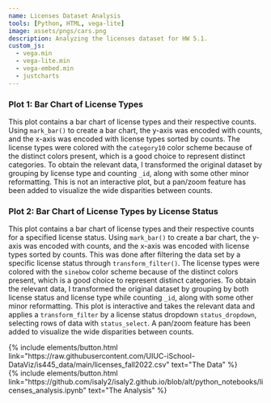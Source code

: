 ```yaml
---
name: Licenses Dataset Analysis
tools: [Python, HTML, vega-lite]
image: assets/pngs/cars.png
description: Analyzing the licenses dataset for HW 5.1.
custom_js:
  - vega.min
  - vega-lite.min
  - vega-embed.min
  - justcharts
---
```


### Plot 1: Bar Chart of License Types

<vegachart schema-url="{{ site.baseurl }}/assets/json/license_bar1.json" style="width: 100%"></vegachart>

This plot contains a bar chart of license types and their respective counts. Using `mark_bar()` to create a bar chart, the y-axis was 
encoded with counts, and the x-axis was encoded with license types sorted by counts. The license types were colored with the `category10` 
color scheme because of the distinct colors present, which is a good choice to represent distinct categories. To obtain the relevant data, 
I transformed the original dataset by grouping by license type and counting `_id`, along with some other minor reformatting. This is not 
an interactive plot, but a pan/zoom feature has been added to visualize the wide disparities between counts.

### Plot 2: Bar Chart of License Types by License Status

<vegachart schema-url="{{ site.baseurl }}/assets/json/license_bar2.json" style="width: 100%"></vegachart>

This plot contains a bar chart of license types and their respective counts for a specified license status. Using `mark_bar()` to create
a bar chart, the y-axis was encoded with counts, and the x-axis was encoded with license types sorted by counts. This was done after
filtering the data set by a specific license status through `transform_filter()`. The license types were colored with the `sinebow`
color scheme because of the distinct colors present, which is a good choice to represent distinct categories. To obtain the relevant data,
I transformed the original dataset by grouping by both license status and license type while counting `_id`, along with some other minor
reformatting. This plot is interactive and takes the relevant data and applies a `transform_filter` by a license status dropdown 
`status_dropdown`, selecting rows of data with `status_select`. A pan/zoom feature has been added to visualize the wide disparities between counts.

<!-- these are written in a combo of html and liquid --> 
<div class="left">
{% include elements/button.html link="https://raw.githubusercontent.com/UIUC-iSchool-DataViz/is445_data/main/licenses_fall2022.csv" text="The Data" %}
</div>

<div class="right">
{% include elements/button.html link="https://github.com/isaly2/isaly2.github.io/blob/alt/python_notebooks/licenses_analysis.ipynb" text="The Analysis" %}
</div>